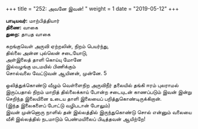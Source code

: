 ﻿+++
title = "252: அவனே இவன்!  "
weight = 1
date = "2019-05-12"
+++

**பாடியவர்:** மாற்பித்தியார்  
**திணை:** வாகை  
**துறை:** தாபத வாகை  
  
கறங்குவெள் அருவி ஏற்றலின், நிறம் பெயர்ந்து,  
தில்லை அன்ன புல்லென் சடையோடு,  
அள்இலைத் தாளி கொய்யு மோனே  
இல்வழங்கு மடமயில் பிணிக்கும்  
சொல்வலை வேட்டுவன் ஆயினன், முன்னே. 5  
  
ஒலித்துக்கொண்டு வீழும் வெள்ளைநிற அருவிநீர் தலையில் தங்கி ஈரம் புலராமல் இருப்பதால் நிறம் மாறித் தில்லைக்காய் போன்ற சடையுடன் காணப்படும் இவன் இன்று செறிந்த இலையினை உடைய தாளி இலையைப் பறித்துகொண்டிருக்கிறான்.  
(இந்த இலைகளைப் போட்டு வழிபடான் போலும்)  
இவன் முன்னொரு நாளில் தன் இல்லத்தில் இருந்துகொண்டு சொல் என்னும் வலையை வீசி இல்லத்தில் நடமாடும் பெண்மயிலைப் பிடித்தவன் ஆயிற்றே!  
